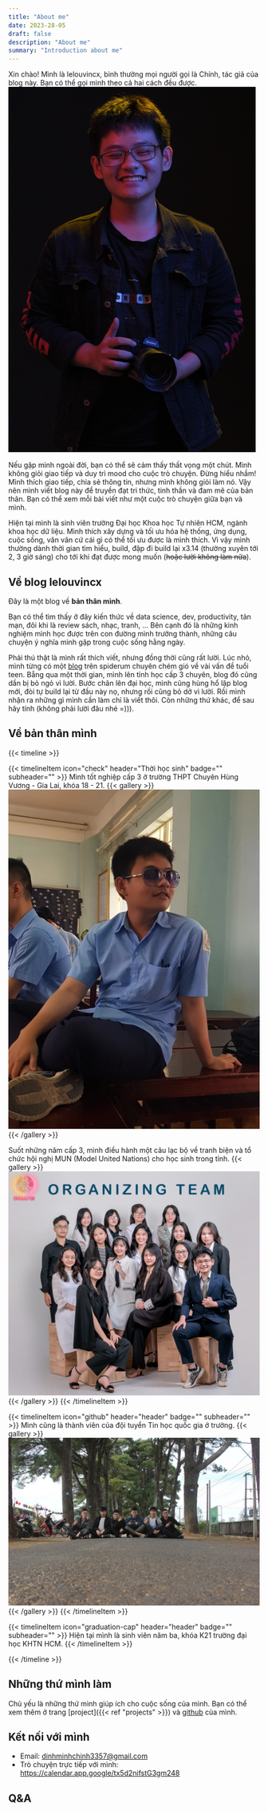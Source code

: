 ```yaml
---
title: "About me"
date: 2023-28-05
draft: false
description: "About me"
summary: "Introduction about me"
---
```


Xin chào! Mình là lelouvincx, bình thường mọi người gọi là Chính, tác giả của blog này. Bạn có thể gọi mình theo cả hai cách đều được.
![photo of me](me.png)

Nếu gặp mình ngoài đời, bạn có thể sẽ cảm thấy thất vọng một chút. Mình không giỏi giao tiếp và duy trì mood cho cuộc trò chuyện. Đừng hiểu nhầm! Mình thích giao tiếp, chia sẻ thông tin, nhưng mình không giỏi làm nó. Vậy nên mình viết blog này để truyền đạt tri thức, tinh thần và đam mê của bản thân. Bạn có thể xem mỗi bài viết như một cuộc trò chuyện giữa bạn và mình.

Hiện tại mình là sinh viên trường Đại học Khoa học Tự nhiên HCM, ngành khoa học dữ liệu. Mình thích xây dựng và tối ưu hóa hệ thống, ứng dụng, cuộc sống, vân vân cứ cái gì có thể tối ưu được là mình thích. Vì vậy mình thường dành thời gian tìm hiểu, build, đập đi build lại x3.14 (thường xuyên tới 2, 3 giờ sáng) cho tới khi đạt được mong muốn (~~hoặc lười không làm nữa~~).

## Về blog lelouvincx

Đây là một blog về **bản thân mình**.

Bạn có thể tìm thấy ở đây kiến thức về data science, dev, productivity, tản mạn, đôi khi là review sách, nhạc, tranh, ... Bên cạnh đó là những kinh nghiệm mình học được trên con đường mình trưởng thành, những câu chuyện ý nghĩa mình gặp trong cuộc sống hằng ngày.

Phải thú thật là mình rất thích viết, nhưng đồng thời cũng rất lười. Lúc nhỏ, mình từng có một [blog](https://spiderum.com/nguoi-dung/chinhchamhoc) trên spiderum chuyên chém gió về vài vấn đề tuổi teen. Bẵng qua một thời gian, mình lên tỉnh học cấp 3 chuyên, blog đó cũng dần bị bỏ ngỏ vì lười. Bước chân lên đại học, mình cũng hùng hổ lập blog mới, đòi tự build lại từ đầu này nọ, nhưng rồi cũng bỏ dở vì lười. Rồi mình nhận ra những gì mình cần làm chỉ là viết thôi. Còn những thứ khác, để sau hãy tính (không phải lười đâu nhé =))).

## Về bản thân mình

{{< timeline >}}

{{< timelineItem icon="check" header="Thời học sinh" badge="" subheader="" >}}
Mình tốt nghiệp cấp 3 ở trường THPT Chuyên Hùng Vương - Gia Lai, khóa 18 - 21.
{{< gallery >}}
<img src="highschool.jpg" class="" />
{{< /gallery >}}

Suốt những năm cấp 3, mình điều hành một câu lạc bộ về tranh biện và tổ chức hội nghị MUN (Model United Nations) cho học sinh trong tỉnh.
{{< gallery >}}
<img src="hvsads.jpg" class="" />
{{< /gallery >}}
{{< /timelineItem >}}

{{< timelineItem icon="github" header="header" badge="" subheader="" >}}
Mình cũng là thành viên của đội tuyển Tin học quốc gia ở trường.
{{< gallery >}}
<img src="tinhocchv.JPG" class="" />
{{< /gallery >}}
{{< /timelineItem >}}

{{< timelineItem icon="graduation-cap" header="header" badge="" subheader="" >}}
Hiện tại mình là sinh viên năm ba, khóa K21 trường đại học KHTN HCM.
{{< /timelineItem >}}

{{< /timeline >}}

## Những thứ mình làm

Chủ yếu là những thứ mình giúp ích cho cuộc sống của mình.
Bạn có thể xem thêm ở trang [project]({{< ref "projects" >}}) và [github](https://github.com/lelouvincx) của mình.

## Kết nối với mình

- Email: [dinhminhchinh3357@gmail.com](mailto:dinhminhchinh3357@gmail.com)
- Trò chuyện trực tiếp với mình: https://calendar.app.google/tx5d2nifstG3gm248

## Q&A
